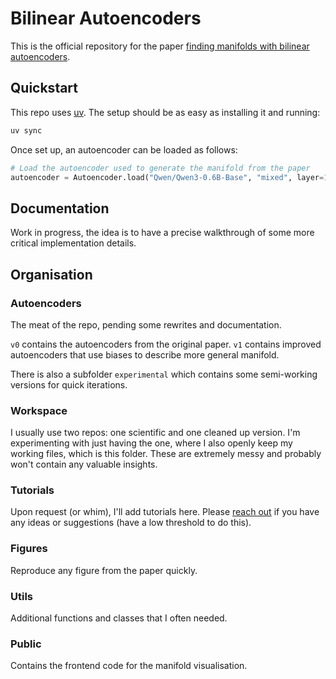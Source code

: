 # Bilinear Autoencoders

This is the official repository for the paper [finding manifolds with bilinear autoencoders](https://openreview.net/pdf?id=ybJXIh4vcF).

## Quickstart

This repo uses [uv](https://docs.astral.sh/uv/). The setup should be as easy as installing it and running:

```bash
uv sync
```

Once set up, an autoencoder can be loaded as follows:

```python
# Load the autoencoder used to generate the manifold from the paper
autoencoder = Autoencoder.load("Qwen/Qwen3-0.6B-Base", "mixed", layer=18, expansion=16, alpha=1.0, hf=True)
```

## Documentation

Work in progress, the idea is to have a precise walkthrough of some more critical implementation details.

## Organisation

### Autoencoders

The meat of the repo, pending some rewrites and documentation.

``v0`` contains the autoencoders from the original paper.
``v1`` contains improved autoencoders that use biases to describe more general manifold.

There is also a subfolder ``experimental`` which contains some semi-working versions for quick iterations.

### Workspace

I usually use two repos: one scientific and one cleaned up version.
I'm experimenting with just having the one, where I also openly keep my working files, which is this folder.
These are extremely messy and probably won't contain any valuable insights.

### Tutorials

Upon request (or whim), I'll add tutorials here. Please [reach out](https://tdooms.github.io/) if you have any ideas or suggestions (have a low threshold to do this).

### Figures

Reproduce any figure from the paper quickly.

### Utils

Additional functions and classes that I often needed.

### Public

Contains the frontend code for the manifold visualisation.
